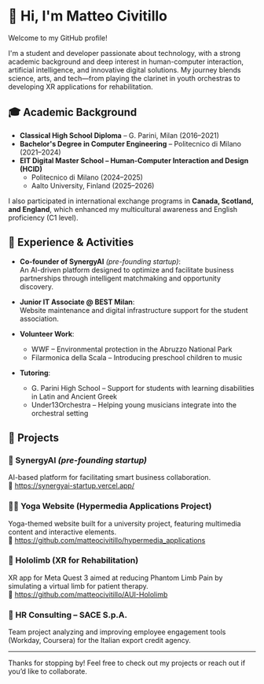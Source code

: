 # 👋 Hi, I'm Matteo Civitillo

Welcome to my GitHub profile!

I'm a student and developer passionate about technology, with a strong academic background and deep interest in human-computer interaction, artificial intelligence, and innovative digital solutions. My journey blends science, arts, and tech—from playing the clarinet in youth orchestras to developing XR applications for rehabilitation.

## 🎓 Academic Background

- **Classical High School Diploma** – G. Parini, Milan (2016–2021)  
- **Bachelor's Degree in Computer Engineering** – Politecnico di Milano (2021–2024)  
- **EIT Digital Master School – Human-Computer Interaction and Design (HCID)**  
  - Politecnico di Milano (2024–2025)  
  - Aalto University, Finland (2025–2026)

I also participated in international exchange programs in **Canada, Scotland, and England**, which enhanced my multicultural awareness and English proficiency (C1 level).

## 💼 Experience & Activities

- **Co-founder of SynergyAI** *(pre-founding startup)*:  
  An AI-driven platform designed to optimize and facilitate business partnerships through intelligent matchmaking and opportunity discovery.

- **Junior IT Associate @ BEST Milan**:  
  Website maintenance and digital infrastructure support for the student association.

- **Volunteer Work**:  
  - WWF – Environmental protection in the Abruzzo National Park  
  - Filarmonica della Scala – Introducing preschool children to music  

- **Tutoring**:  
  - G. Parini High School – Support for students with learning disabilities in Latin and Ancient Greek  
  - Under13Orchestra – Helping young musicians integrate into the orchestral setting  

## 🧪 Projects

### 🚀 SynergyAI *(pre-founding startup)*
AI-based platform for facilitating smart business collaboration.  
🔗 https://synergyai-startup.vercel.app/

### 🧘‍♀️ Yoga Website (Hypermedia Applications Project)  
Yoga-themed website built for a university project, featuring multimedia content and interactive elements.  
🔗 https://github.com/matteocivitillo/hypermedia_applications

### 🧠 Hololimb (XR for Rehabilitation)  
XR app for Meta Quest 3 aimed at reducing Phantom Limb Pain by simulating a virtual limb for patient therapy.  
🔗 https://github.com/matteocivitillo/AUI-Hololimb

### 🏢 HR Consulting – SACE S.p.A.  
Team project analyzing and improving employee engagement tools (Workday, Coursera) for the Italian export credit agency.  

---

Thanks for stopping by! Feel free to check out my projects or reach out if you’d like to collaborate.
